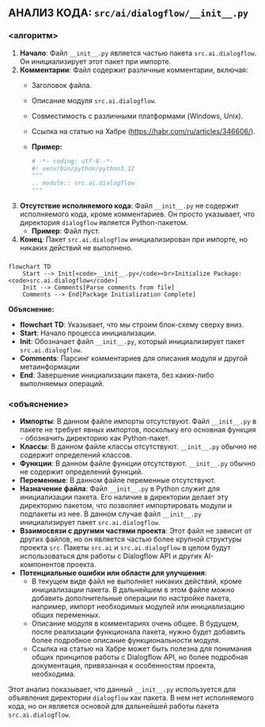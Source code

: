 ## АНАЛИЗ КОДА: `src/ai/dialogflow/__init__.py`

### <алгоритм>

1.  **Начало**:  Файл `__init__.py` является частью пакета `src.ai.dialogflow`. Он инициализирует этот пакет при импорте.
2.  **Комментарии**: Файл содержит различные комментарии, включая:
    *   Заголовок файла.
    *   Описание модуля `src.ai.dialogflow`.
    *   Совместимость с различными платформами (Windows, Unix).
    *   Ссылка на статью на Хабре (https://habr.com/ru/articles/346606/).
    *   **Пример:**

        ```python
        # -*- coding: utf-8 -*-
        #! venv/bin/python/python3.12
        """
        .. module:: src.ai.dialogflow
        """
        ```
3.  **Отсутствие исполняемого кода**: Файл `__init__.py`  не содержит исполняемого кода, кроме комментариев. Он просто указывает, что директория `dialogflow` является Python-пакетом.
    *   **Пример**: Файл пуст.
4.  **Конец**: Пакет `src.ai.dialogflow` инициализирован при импорте, но никаких действий не выполнено.

### <mermaid>

```mermaid
flowchart TD
    Start --> Init[<code>__init__.py</code><br>Initialize Package: <code>src.ai.dialogflow</code>]
    Init --> Comments[Parse comments from file]
    Comments --> End[Package Initialization Complete]
```
**Объяснение:**
*   **flowchart TD**: Указывает, что мы строим блок-схему сверху вниз.
*   **Start**: Начало процесса инициализации.
*   **Init**: Обозначает файл `__init__.py`, который инициализирует пакет `src.ai.dialogflow`.
*  **Comments**: Парсинг комментариев для описания модуля и другой метаинформации
*   **End**: Завершение инициализации пакета, без каких-либо выполняемых операций.

### <объяснение>

*   **Импорты**: В данном файле импорты отсутствуют.  Файл `__init__.py` в пакете не требует явных импортов,  поскольку его основная функция - обозначить директорию как Python-пакет.
*   **Классы**: В данном файле классы отсутствуют.  `__init__.py` обычно не содержит определений классов.
*   **Функции**: В данном файле функции отсутствуют.  `__init__.py` обычно не содержит определений функций.
*   **Переменные**: В данном файле переменные отсутствуют.
*   **Назначение файла**: Файл `__init__.py` в Python служит для инициализации пакета. Его наличие в директории делает эту директорию пакетом, что позволяет импортировать модули и подпакеты из нее. В данном случае файл `__init__.py` инициализирует пакет `src.ai.dialogflow`.
*   **Взаимосвязи с другими частями проекта**: Этот файл не зависит от других файлов, но он является частью более крупной структуры проекта `src`. Пакеты `src.ai` и `src.ai.dialogflow` в целом будут использоваться для работы с Dialogflow API и других AI-компонентов проекта.
*   **Потенциальные ошибки или области для улучшения**:
    *   В текущем виде файл не выполняет никаких действий, кроме инициализации пакета. В дальнейшем в этом файле можно добавить дополнительные операции по настройке пакета, например, импорт необходимых модулей или инициализацию общих переменных.
    *   Описание модуля в комментариях очень общее.  В будущем, после реализации функционала пакета, нужно будет добавить более подробное описание функциональности модуля.
    *  Ссылка на статью на Хабре может быть полезна для понимания общих принципов работы с Dialogflow API, но более подробная документация, привязанная к особенностям проекта, необходима.

Этот анализ показывает, что данный `__init__.py`  используется для объявления  директории `dialogflow` как пакета.  В нем нет исполняемого кода, но он является основой для дальнейшей работы пакета `src.ai.dialogflow`.